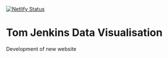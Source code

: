 [![Netlify Status](https://api.netlify.com/api/v1/badges/9d193b4d-77d9-46dd-8114-17f215d5872c/deploy-status)](https://app.netlify.com/sites/tjdatavisualisation/deploys)

# Tom Jenkins Data Visualisation
Development of new website
